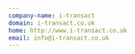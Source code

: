 ```yaml
---
company-name: i-transact
domain: i-transact.co.uk
home: http://www.i-transact.co.uk
email: info@i-transact.co.uk
---
```




